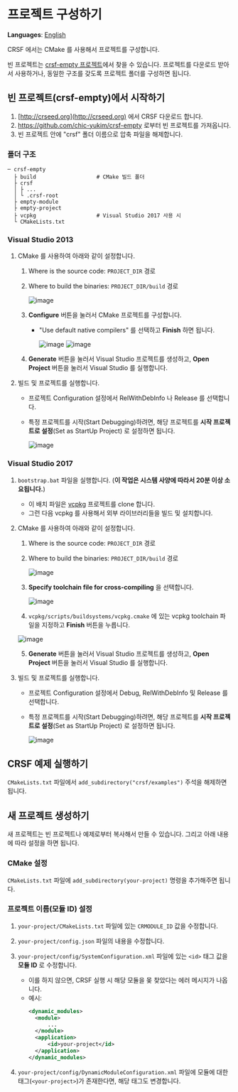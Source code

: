 # 프로젝트 구성하기
**Languages**: [English](../project_setup.md)

CRSF 에서는 CMake 를 사용해서 프로젝트를 구성합니다.

빈 프로젝트는 [crsf-empty 프로젝트](https://github.com/chic-yukim/crsf-empty)에서 찾을 수 있습니다.
프로젝트를 다운로드 받아서 사용하거나, 동일한 구조를 갖도록 프로젝트 폴더를 구성하면 됩니다.



## 빈 프로젝트(crsf-empty)에서 시작하기
1. [http://crseed.org](http://crseed.org) 에서 CRSF 다운로드 합니다.
2. https://github.com/chic-yukim/crsf-empty 로부터 빈 프로젝트를 가져옵니다.
3. 빈 프로젝트 안에 "crsf" 폴더 이름으로 압축 파일을 해제합니다.

### 폴더 구조
```
─ crsf-empty
  ├ build                   # CMake 빌드 폴더
  ├ crsf
  │ ├ ...
  │ └ .crsf-root
  ├ empty-module
  ├ empty-project
  ├ vcpkg                   # Visual Studio 2017 사용 시
  └ CMakeLists.txt
```

### Visual Studio 2013
1. CMake 를 사용하여 아래와 같이 설정합니다.
   1. Where is the source code: `PROJECT_DIR` 경로
   2. Where to build the binaries: `PROJECT_DIR/build` 경로

      ![image](https://user-images.githubusercontent.com/937305/56571857-cb61f480-65f8-11e9-8903-fafc179ed383.png)

   3. **Configure** 버튼을 눌러서 CMake 프로젝트를 구성합니다.
      - "Use default native compilers" 를 선택하고 **Finish** 하면 됩니다.

        ![image](https://user-images.githubusercontent.com/937305/56572185-88ece780-65f9-11e9-9ec4-8a976f8e9e5b.png)
        ![image](https://user-images.githubusercontent.com/937305/56572021-2398f680-65f9-11e9-9876-de69ec8d9a2d.png)

   4. **Generate** 버튼을 눌러서 Visual Studio 프로젝트를 생성하고, **Open Project** 버튼을 눌러서 Visual Studio 를 실행합니다.

2. 빌드 및 프로젝트를 실행합니다.
   - 프로젝트 Configuration 설정에서 RelWithDebInfo 나 Release 를 선택합니다.
   - 특정 프로젝트를 시작(Start Debugging)하려면, 해당 프로젝트를 **시작 프로젝트로 설정**(Set as StartUp Project) 로 설정하면 됩니다.

     ![image](https://user-images.githubusercontent.com/937305/56572709-9191ed80-65fa-11e9-8c97-7d5e447de4c3.png)

### Visual Studio 2017
1. `bootstrap.bat` 파일을 실행합니다. (**이 작업은 시스템 사양에 따라서 20분 이상 소요됩니다.**)
   - 이 배치 파일은 [vcpkg](https://github.com/Microsoft/vcpkg) 프로젝트를 clone 합니다.
   - 그런 다음 vcpkg 를 사용해서 외부 라이브러리들을 빌드 및 설치합니다.

2. CMake 를 사용하여 아래와 같이 설정합니다.
   1. Where is the source code: `PROJECT_DIR` 경로
   2. Where to build the binaries: `PROJECT_DIR/build` 경로

      ![image](https://user-images.githubusercontent.com/937305/56571857-cb61f480-65f8-11e9-8903-fafc179ed383.png)

   3. **Specify toolchain file for cross-compiling** 을 선택합니다.

      ![image](https://user-images.githubusercontent.com/937305/56572433-044e9900-65fa-11e9-8cf3-c9bb2f622133.png)

   4. `vcpkg/scripts/buildsystems/vcpkg.cmake` 에 있는 vcpkg toolchain 파일을 지정하고 **Finish** 버튼을 누릅니다.

     ![image](https://user-images.githubusercontent.com/937305/56572551-3e1f9f80-65fa-11e9-870d-7d89ecfad425.png)

   5. **Generate** 버튼을 눌러서 Visual Studio 프로젝트를 생성하고, **Open Project** 버튼을 눌러서 Visual Studio 를 실행합니다.

5. 빌드 및 프로젝트를 실행합니다.
   - 프로젝트 Configuration 설정에서 Debug, RelWithDebInfo 및 Release 를 선택합니다.
   - 특정 프로젝트를 시작(Start Debugging)하려면, 해당 프로젝트를 **시작 프로젝트로 설정**(Set as StartUp Project) 로 설정하면 됩니다.

     ![image](https://user-images.githubusercontent.com/937305/56572709-9191ed80-65fa-11e9-8c97-7d5e447de4c3.png)




## CRSF 예제 실행하기
`CMakeLists.txt` 파일에서 `add_subdirectory("crsf/examples")` 주석을 해제하면 됩니다.



## 새 프로젝트 생성하기
새 프로젝트는 빈 프로젝트나 예제로부터 복사해서 만들 수 있습니다.
그리고 아래 내용에 따라 설정을 하면 됩니다.

### CMake 설정
`CMakeLists.txt` 파일에 `add_subdirectory(your-project)` 명령을 추가해주면 됩니다.

### 프로젝트 이름(모듈 ID) 설정
1. `your-project/CMakeLists.txt` 파일에 있는 `CRMODULE_ID` 값을 수정합니다.
2. `your-project/config.json` 파일의 내용을 수정합니다.
3. `your-project/config/SystemConfiguration.xml` 파일에 있는 `<id>` 태그 값을 **모듈 ID** 로 수정합니다.
   - 이를 하지 않으면, CRSF 실행 시 해당 모듈을 몾 찾았다는 에러 메시지가 나옵니다.
   - 예시:
     ```xml
     <dynamic_modules>
       <module>
           ...
       </module>
       <application>
           <id>your-project</id>
       </application>
     </dynamic_modules>
     ```

4. `your-project/config/DynamicModuleConfiguration.xml` 파일에 모듈에 대한 태그(`<your-project>`)가 존재한다면, 해당 태그도 변경합니다.
